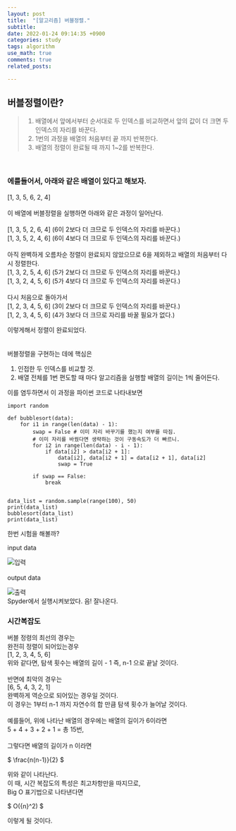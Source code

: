 ```yaml
---
layout: post
title:  "[알고리즘] 버블정렬."
subtitle:   
date: 2022-01-24 09:14:35 +0900
categories: study
tags: algorithm
use_math: true
comments: true
related_posts:

---
```


## 버블정렬이란?<br/>
   
> 1. 배열에서 앞에서부터 순서대로 두 인덱스를 비교하면서 앞의 값이 더 크면 두 인덱스의 자리를 바꾼다.   
> 2. 1번의 과정을 배열의 처음부터 끝 까지 반복한다.   
> 3. 배열의 정렬이 완료될 때 까지 1~2를 반복한다.   

<br/>

### 에를들어서, 아래와 같은 배열이 있다고 해보자.<br/>
[1, 3, 5, 6, 2, 4]<br/>
<br/>
이 배열에 버블정렬을 실행하면 아래와 같은 과정이 일어난다.<br/>
<br/>
[1, 3, 5, 2, 6, 4] (6이 2보다 더 크므로 두 인덱스의 자리를 바꾼다.)<br/>
[1, 3, 5, 2, 4, 6] (6이 4보다 더 크므로 두 인덱스의 자리를 바꾼다.)<br/>
<br/>
아직 완벽하게 오름차순 정렬이 완료되지 않았으므로 6을 제외하고 배열의 처음부터 다시 정렬한다.
<br/>
[1, 3, 2, 5, 4, 6] (5가 2보다 더 크므로 두 인덱스의 자리를 바꾼다.)<br/>
[1, 3, 2, 4, 5, 6] (5가 4보다 더 크므로 두 인덱스의 자리를 바꾼다.)<br/>
<br/>
다시 처음으로 돌아가서<br/>
[1, 2, 3, 4, 5, 6] (3이 2보다 더 크므로 두 인덱스의 자리를 바꾼다.)<br/>
[1, 2, 3, 4, 5, 6] (4가 3보다 더 크므로 자리를 바꿀 필요가 없다.)<br/>

이렇게해서 정렬이 완료되었다.<br/>
<br/>
<br/>
버블정렬을 구현하는 데에 핵심은<br/>
1. 인접한 두 인덱스를 비교할 것.
2. 배열 전체를 1번 편도할 때 마다 알고리즘을 실행할 배열의 길이는 1씩 줄어든다.

이를 염두하면서 이 과정을 파이썬 코드로 나타내보면<br/>
```
import random

def bubblesort(data):
    for i1 in range(len(data) - 1):
        swap = False # 이미 자리 바꾸기를 했는지 여부를 따짐.
        # 이미 자리를 바꿨다면 생략하는 것이 구동속도가 더 빠르니.
        for i2 in range(len(data) - i - 1):
            if data[i2] > data[i2 + 1]:
                data[i2], data[i2 + 1] = data[i2 + 1], data[i2]
                swap = True
        
        if swap == False:
            break


data_list = random.sample(range(100), 50)
print(data_list)
bubblesort(data_list)
print(data_list)
```
한번 시험을 해볼까?<br/>

input data<br/>

![입력](https://github.com/wookikim95/wookikim95.github.io/blob/main/assets/img/study/algorithm/2022-01-24_bubble_1.jpg?raw=true)
<br/>
<br/>
output data<br/>

![출력](https://github.com/wookikim95/wookikim95.github.io/blob/main/assets/img/study/algorithm/2022-01-24_bubble_2.jpg?raw=true)
<br/>
Spyder에서 실행시켜보았다. 음! 잘나온다.<br/>

### 시간복잡도

버블 정령의 최선의 경우는 <br/>
완전히 정렬이 되어있는경우<br/>
[1, 2, 3, 4, 5, 6]<br/>
위와 같다면, 탐색 횟수는 배열의 길이 - 1 즉, n-1 으로 끝날 것이다.<br/>
<br/>
반면에 최악의 경우는<br/>
[6, 5, 4, 3, 2, 1]<br/>
완벽하게 역순으로 되어있는 경우일 것이다.<br/>
이 경우는 1부터 n-1 까지 자연수의 합 만큼 탐색 횟수가 늘어날 것이다.<br/>
<br/>
예를들어, 위에 나타난 배열의 경우에는 배열의 길이가 6이라면<br/>
5 + 4 + 3 + 2 + 1 = 총 15번,<br/>
<br/>
그렇다면 배열의 길이가 n 이라면<br/>

$ \frac{n(n-1)}{2} $<br/>

위와 같이 나타난다.<br/>
이 때, 시간 복잡도의 특성은 최고차항만을 따지므로,<br/>
Big O 표기법으로 나타낸다면<br/>

$ O({n}^2) $<br/>

이렇게 될 것이다.<br/>


